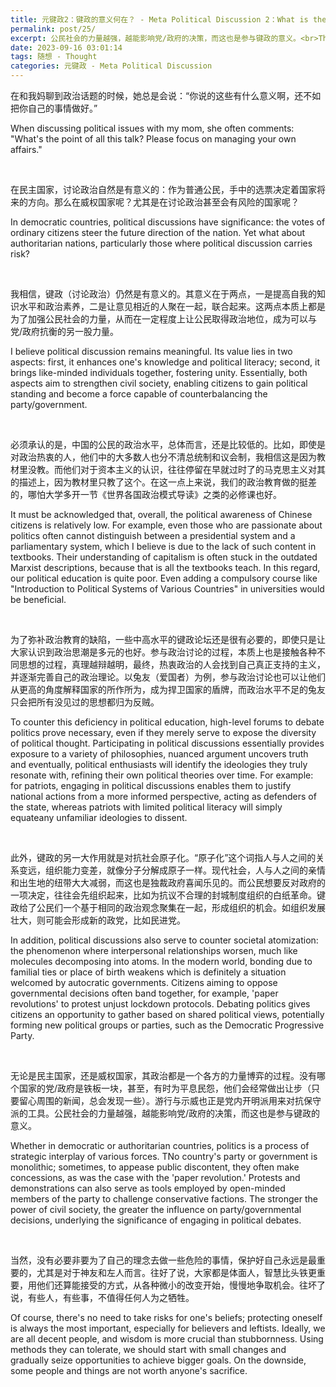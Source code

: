 ```yaml
---
title: 元键政2：键政的意义何在？ - Meta Political Discussion 2：What is the significance of discussing politics?
permalink: post/25/
excerpt: 公民社会的力量越强，越能影响党/政府的决策，而这也是参与键政的意义。<br>The stronger the power of civil society, the greater the influence on party/governmental decisions, underlying the significance of engaging in political debates.
date: 2023-09-16 03:01:14
tags: 随想 - Thought
categories: 元键政 - Meta Political Discussion
---
```


在和我妈聊到政治话题的时候，她总是会说：“你说的这些有什么意义啊，还不如把你自己的事情做好。”

When discussing political issues with my mom, she often comments: "What's the point of all this talk? Please focus on managing your own affairs."

<p><br></p>

在民主国家，讨论政治自然是有意义的：作为普通公民，手中的选票决定着国家将来的方向。那么在威权国家呢？尤其是在讨论政治甚至会有风险的国家呢？

In democratic countries, political discussions have significance: the votes of ordinary citizens steer the future direction of the nation. Yet what about authoritarian nations, particularly those where political discussion carries risk?

<p><br></p>

我相信，键政（讨论政治）仍然是有意义的。其意义在于两点，一是提高自我的知识水平和政治素养，二是让意见相近的人聚在一起，联合起来。这两点本质上都是为了加强公民社会的力量，从而在一定程度上让公民取得政治地位，成为可以与党/政府抗衡的另一股力量。

I believe political discussion remains meaningful. Its value lies in two aspects: first, it enhances one's knowledge and political literacy; second, it brings like-minded individuals together, fostering unity. Essentially, both aspects aim to strengthen civil society, enabling citizens to gain political standing and become a force capable of counterbalancing the party/government.

<p><br></p>

必须承认的是，中国的公民的政治水平，总体而言，还是比较低的。比如，即使是对政治热衷的人，他们中的大多数人也分不清总统制和议会制，我相信这是因为教材里没教。而他们对于资本主义的认识，往往停留在早就过时了的马克思主义对其的描述上，因为教材里只教了这个。在这一点上来说，我们的政治教育做的挺差的，哪怕大学多开一节《世界各国政治模式导读》之类的必修课也好。

It must be acknowledged that, overall, the political awareness of Chinese citizens is relatively low. For example, even those who are passionate about politics often cannot distinguish between a presidential system and a parliamentary system, which I believe is due to the lack of such content in textbooks. Their understanding of capitalism is often stuck in the outdated Marxist descriptions, because that is all the textbooks teach. In this regard, our political education is quite poor. Even adding a compulsory course like "Introduction to Political Systems of Various Countries" in universities would be beneficial.

<p><br></p>

为了弥补政治教育的缺陷，一些中高水平的键政论坛还是很有必要的，即使只是让大家认识到政治思潮是多元的也好。参与政治讨论的过程，本质上也是接触各种不同思想的过程，真理越辩越明，最终，热衷政治的人会找到自己真正支持的主义，并逐渐完善自己的政治理论。以兔友（爱国者）为例，参与政治讨论也可以让他们从更高的角度解释国家的所作所为，成为捍卫国家的盾牌，而政治水平不足的兔友只会把所有没见过的思想都归为反贼。

To counter this deficiency in political education, high-level forums to debate politics prove necessary, even if they merely serve to expose the diversity of political thought. Participating in political discussions essentially provides exposure to a variety of philosophies, nuanced argument uncovers truth and eventually, political enthusiasts will identify the ideologies they truly resonate with, refining their own political theories over time. For example: for patriots, engaging in political discussions enables them to justify national actions from a more informed perspective, acting as defenders of the state, whereas patriots with limited political literacy will simply equateany unfamiliar ideologies to dissent.

<p><br></p>

此外，键政的另一大作用就是对抗社会原子化。“原子化”这个词指人与人之间的关系变远，组织能力变差，就像分子分解成原子一样。现代社会，人与人之间的亲情和出生地的纽带大大减弱，而这也是独裁政府喜闻乐见的。而公民想要反对政府的一项决定，往往会先组织起来，比如为抗议不合理的封城制度组织的白纸革命。键政给了公民们一个基于相同的政治观念聚集在一起，形成组织的机会。如组织发展壮大，则可能会形成新的政党，比如民进党。

In addition, political discussions also serve to counter societal atomization: the phenomenon where interpersonal relationships worsen, much like molecules decomposing into atoms. In the modern world, bonding due to familial ties or place of birth weakens which is definitely a situation welcomed by autocratic governments. Citizens aiming to oppose governmental decisions often band together, for example, 'paper revolutions' to protest unjust lockdown protocols. Debating politics gives citizens an opportunity to gather based on shared political views, potentially forming new political groups or parties, such as the Democratic Progressive Party.

<p><br></p>

无论是民主国家，还是威权国家，其政治都是一个各方的力量博弈的过程。没有哪个国家的党/政府是铁板一块，甚至，有时为平息民怨，他们会经常做出让步（只要留心周围的新闻，总会发现一些）。游行与示威也正是党内开明派用来对抗保守派的工具。公民社会的力量越强，越能影响党/政府的决策，而这也是参与键政的意义。

Whether in democratic or authoritarian countries, politics is a process of strategic interplay of various forces. TNo country's party or government is monolithic; sometimes, to appease public discontent, they often make concessions, as was the case with the 'paper revolution.' Protests and demonstrations can also serve as tools employed by open-minded members of the party to challenge conservative factions. The stronger the power of civil society, the greater the influence on party/governmental decisions, underlying the significance of engaging in political debates.

<p><br></p>

当然，没有必要非要为了自己的理念去做一些危险的事情，保护好自己永远是最重要的，尤其是对于神友和左人而言。往好了说，大家都是体面人，智慧比头铁更重要，用他们还算能接受的方式，从各种微小的改变开始，慢慢地争取机会。往坏了说，有些人，有些事，不值得任何人为之牺牲。

Of course, there's no need to take risks for one's beliefs; protecting oneself is always the most important, especially for believers and leftists. Ideally, we are all decent people, and wisdom is more crucial than stubbornness. Using methods they can tolerate, we should start with small changes and gradually seize opportunities to achieve bigger goals. On the downside, some people and things are not worth anyone's sacrifice.